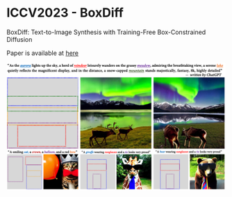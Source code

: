 # ICCV2023 - BoxDiff
BoxDiff: Text-to-Image Synthesis with Training-Free Box-Constrained Diffusion

Paper is available at [here](https://github.com/Sierkinhane/BoxDiff/blob/main/BoxDiff_ICCV_2023.pdf)

![](boxdiff.png)
